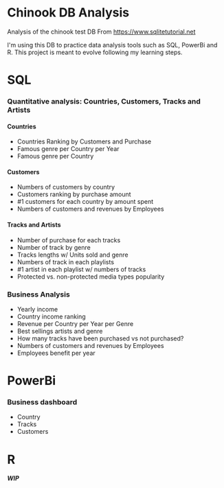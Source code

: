 # Chinook DB Analysis
Analysis of the chinook test DB From https://www.sqlitetutorial.net

I'm using this DB to practice data analysis tools such as SQL, PowerBi and R. This project is meant to evolve following my learning steps.

# SQL

### Quantitative analysis: Countries, Customers, Tracks and Artists

#### Countries
- Countries Ranking by Customers and Purchase
- Famous genre per Country per Year
- Famous genre per Country

#### Customers

- Numbers of customers by country
- Customers ranking by purchase amount
- #1 customers for each country by amount spent
- Numbers of customers and revenues by Employees


#### Tracks and Artists

- Number of purchase for each tracks
- Number of track by genre
- Tracks lengths w/ Units sold and genre
- Numbers of track in each playlists
- #1 artist in each playlist w/ numbers of tracks
- Protected vs. non-protected media types popularity

### Business Analysis

- Yearly income
- Country income ranking
- Revenue per Country per Year per Genre
- Best sellings artists and genre
- How many tracks have been purchased vs not purchased?
- Numbers of customers and revenues by Employees
- Employees benefit per year


# PowerBi
### Business dashboard

- Country
- Tracks
- Customers

# R

***WIP***